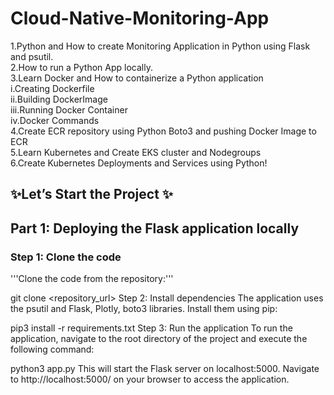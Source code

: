 # Cloud-Native-Monitoring-App
1.Python and How to create Monitoring Application in Python using Flask and psutil.  
2.How to run a Python App locally.  
3.Learn Docker and How to containerize a Python application  
    i.Creating Dockerfile  
    ii.Building DockerImage  
    iii.Running Docker Container  
    iv.Docker Commands  
4.Create ECR repository using Python Boto3 and pushing Docker Image to ECR  
5.Learn Kubernetes and Create EKS cluster and Nodegroups  
6.Create Kubernetes Deployments and Services using Python!  
## ✨Let’s Start the Project ✨  

## Part 1: Deploying the Flask application locally
### Step 1: Clone the code
'''Clone the code from the repository:'''

git clone <repository_url>
Step 2: Install dependencies
The application uses the psutil and Flask, Plotly, boto3 libraries. Install them using pip:

pip3 install -r requirements.txt
Step 3: Run the application
To run the application, navigate to the root directory of the project and execute the following command:

python3 app.py
This will start the Flask server on localhost:5000. Navigate to http://localhost:5000/ on your browser to access the application.
